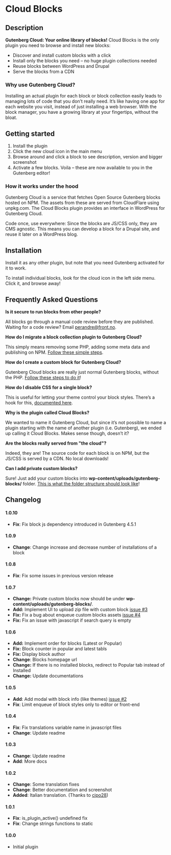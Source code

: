 # Cloud Blocks

## Description

**Gutenberg Cloud: Your online library of blocks!** Cloud Blocks is the only plugin you need to browse and install new blocks:

- Discover and install custom blocks with a click
- Install only the blocks you need – no huge plugin collections needed
- Reuse blocks between WordPress and Drupal
- Serve the blocks from a CDN

### Why use Gutenberg Cloud?
Installing an actual plugin for each block or block collection easily leads to managing lots of code that you don’t really need. It’s like having one app for each website you visit, instead of just installing a web browser. With the block manager, you have a growing library at your fingertips, without the bloat. 

## Getting started
1. Install the plugin
2. Click the new cloud icon in the main menu
3. Browse around and click a block to see description, version and bigger screenshot
4. Activate a few blocks. Voila – these are now available to you in the Gutenberg editor!

### How it works under the hood
Gutenberg Cloud is a service that fetches Open Source Gutenberg blocks hosted on NPM. The assets from these are served from CloudFlare using unpkg.com. The Cloud Blocks plugin provides an interface in WordPress for Gutenberg Cloud.

Code once, use everywhere: Since the blocks are JS/CSS only, they are CMS agnostic. This means you can develop a block for a Drupal site, and reuse it later on a WordPress blog.

## Installation
Install it as any other plugin, but note that you need Gutenberg activated for it to work.

To install individual blocks, look for the cloud icon in the left side menu. Click it, and browse away!

## Frequently Asked Questions

**Is it secure to run blocks from other people?**

All blocks go through a manual code review before they are published. Waiting for a code review? Email perandre@front.no.

**How do I migrate a block collection plugin to Gutenberg Cloud?**

This simply means removing some PHP, adding some meta data and publishing on NPM. [Follow these simple steps](https://github.com/front/cloud-blocks/blob/master/docs/migrate-block.md).

**How do I create a custom block for Gutenberg Cloud?**

Gutenberg Cloud blocks are really just normal Gutenberg blocks, without the PHP. [Follow these steps to do it](https://github.com/front/cloud-blocks/blob/master/docs/create-block.md)!

**How do I disable CSS for a single block?**

This is useful for letting your theme control your block styles. There’s a hook for this, [documented here](https://github.com/front/cloud-blocks/blob/master/docs/hooks.md).

**Why is the plugin called Cloud Blocks?**

We wanted to name it Gutenberg Cloud, but since it’s not possible to name a plugin starting with the name of another plugin (i.e. Gutenberg), we ended up calling it Cloud Blocks. Makes sense though, doesn’t it?

**Are the blocks really served from "the cloud"?**

Indeed, they are! The source code for each block is on NPM, but the JS/CSS is served by a CDN. No local downloads!

**Can I add private custom blocks?**

Sure! Just add your custom blocks into **wp-content/uploads/gutenberg-blocks/** folder. [This is what the folder structure should look like](https://github.com/front/cloud-blocks/blob/master/docs/private-blocks.md)!


## Changelog

#### 1.0.10
* **Fix**: Fix block js dependency introduced in Gutenberg 4.5.1

#### 1.0.9
* **Change**: Change increase and decrease number of installations of a block

#### 1.0.8
* **Fix**: Fix some issues in previous version release

#### 1.0.7
* **Change:** Private custom blocks now should be under **wp-content/uploads/gutenberg-blocks/**.
* **Add:** Implement UI to upload zip file with custom block [issue #3](https://github.com/front/cloud-blocks/issues/3)
* **Fix:** Fix a bug about enqueue custom blocks assets [issue #4](https://github.com/front/cloud-blocks/issues/4)
* **Fix:** Fix an issue with javascript if search query is empty

#### 1.0.6
* **Add:** Implement order for blocks (Latest or Popular)
* **Fix:** Block counter in popular and latest tabls
* **Fix:** Display block author
* **Change**: Blocks homepage url 
* **Change:** If there is no installed blocks, redirect to Popular tab instead of Installed
* **Change:** Update documentations

#### 1.0.5
* **Add**: Add modal with block info (like themes) [issue #2](https://github.com/front/cloud-blocks/issues/2)
* **Fix**: Limit enqueue of block styles only to editor or front-end

#### 1.0.4
* **Fix**: Fix translations variable name in javascript files
* **Change**: Update readme

#### 1.0.3
* **Change**: Update readme
* **Add**: More docs

#### 1.0.2
* **Change**: Some translation fixes
* **Change**: Better documentation and screenshot
* **Added**: Italian translation. (Thanks to [cipo28](https://github.com/front/cloud-blocks/pull/1))

#### 1.0.1
* **Fix**: is_plugin_active() undefined fix
* **Fix**: Change strings functions to static

#### 1.0.0
* Initial plugin
